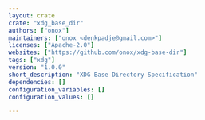 ```yaml
---
layout: crate
crate: "xdg_base_dir"
authors: ["onox"]
maintainers: ["onox <denkpadje@gmail.com>"]
licenses: ["Apache-2.0"]
websites: ["https://github.com/onox/xdg-base-dir"]
tags: ["xdg"]
version: "1.0.0"
short_description: "XDG Base Directory Specification"
dependencies: []
configuration_variables: []
configuration_values: []

---
```



